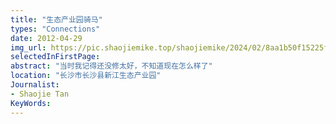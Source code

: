 ```yaml
---
title: "生态产业园骑马"
types: "Connections"
date: 2012-04-29
img_url: https://pic.shaojiemike.top/shaojiemike/2024/02/8aa1b50f15225fcd61553d429a1e7663.png
selectedInFirstPage:
abstract: "当时我记得还没修太好，不知道现在怎么样了"
location: "长沙市长沙县新江生态产业园"
Journalist:
- Shaojie Tan
KeyWords:
---
```


